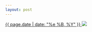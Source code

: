 ```yaml
---
layout: post
---
```


<p>
  <a href="/236">
    <time>{{ page.date | date: "%e %B, %Y" }}</time>
  </a>
  <a href="/236"><img src="{{ site.assets_url }}/236.jpg"/></a>
</p>
